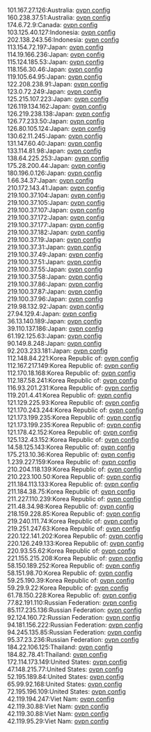 101.167.27.126:Australia: [ovpn config](vpn/101_167_27_126.ovpn)  
160.238.37.51:Australia: [ovpn config](vpn/160_238_37_51.ovpn)  
174.6.72.9:Canada: [ovpn config](vpn/174_6_72_9.ovpn)  
103.125.40.127:Indonesia: [ovpn config](vpn/103_125_40_127.ovpn)  
202.138.243.56:Indonesia: [ovpn config](vpn/202_138_243_56.ovpn)  
113.154.72.197:Japan: [ovpn config](vpn/113_154_72_197.ovpn)  
114.19.166.236:Japan: [ovpn config](vpn/114_19_166_236.ovpn)  
115.124.185.53:Japan: [ovpn config](vpn/115_124_185_53.ovpn)  
118.156.30.46:Japan: [ovpn config](vpn/118_156_30_46.ovpn)  
119.105.64.95:Japan: [ovpn config](vpn/119_105_64_95.ovpn)  
122.208.238.91:Japan: [ovpn config](vpn/122_208_238_91.ovpn)  
123.0.72.249:Japan: [ovpn config](vpn/123_0_72_249.ovpn)  
125.215.107.223:Japan: [ovpn config](vpn/125_215_107_223.ovpn)  
126.119.134.162:Japan: [ovpn config](vpn/126_119_134_162.ovpn)  
126.219.238.138:Japan: [ovpn config](vpn/126_219_238_138.ovpn)  
126.77.233.50:Japan: [ovpn config](vpn/126_77_233_50.ovpn)  
126.80.105.124:Japan: [ovpn config](vpn/126_80_105_124.ovpn)  
130.62.11.245:Japan: [ovpn config](vpn/130_62_11_245.ovpn)  
131.147.60.40:Japan: [ovpn config](vpn/131_147_60_40.ovpn)  
133.114.81.98:Japan: [ovpn config](vpn/133_114_81_98.ovpn)  
138.64.225.253:Japan: [ovpn config](vpn/138_64_225_253.ovpn)  
175.28.200.44:Japan: [ovpn config](vpn/175_28_200_44.ovpn)  
180.196.0.126:Japan: [ovpn config](vpn/180_196_0_126.ovpn)  
1.66.34.37:Japan: [ovpn config](vpn/1_66_34_37.ovpn)  
210.172.143.41:Japan: [ovpn config](vpn/210_172_143_41.ovpn)  
219.100.37.104:Japan: [ovpn config](vpn/219_100_37_104.ovpn)  
219.100.37.105:Japan: [ovpn config](vpn/219_100_37_105.ovpn)  
219.100.37.107:Japan: [ovpn config](vpn/219_100_37_107.ovpn)  
219.100.37.172:Japan: [ovpn config](vpn/219_100_37_172.ovpn)  
219.100.37.177:Japan: [ovpn config](vpn/219_100_37_177.ovpn)  
219.100.37.182:Japan: [ovpn config](vpn/219_100_37_182.ovpn)  
219.100.37.19:Japan: [ovpn config](vpn/219_100_37_19.ovpn)  
219.100.37.31:Japan: [ovpn config](vpn/219_100_37_31.ovpn)  
219.100.37.49:Japan: [ovpn config](vpn/219_100_37_49.ovpn)  
219.100.37.51:Japan: [ovpn config](vpn/219_100_37_51.ovpn)  
219.100.37.55:Japan: [ovpn config](vpn/219_100_37_55.ovpn)  
219.100.37.58:Japan: [ovpn config](vpn/219_100_37_58.ovpn)  
219.100.37.86:Japan: [ovpn config](vpn/219_100_37_86.ovpn)  
219.100.37.87:Japan: [ovpn config](vpn/219_100_37_87.ovpn)  
219.100.37.96:Japan: [ovpn config](vpn/219_100_37_96.ovpn)  
219.98.132.92:Japan: [ovpn config](vpn/219_98_132_92.ovpn)  
27.94.129.4:Japan: [ovpn config](vpn/27_94_129_4.ovpn)  
36.13.140.189:Japan: [ovpn config](vpn/36_13_140_189.ovpn)  
39.110.137.186:Japan: [ovpn config](vpn/39_110_137_186.ovpn)  
61.192.125.63:Japan: [ovpn config](vpn/61_192_125_63.ovpn)  
90.149.8.248:Japan: [ovpn config](vpn/90_149_8_248.ovpn)  
92.203.233.181:Japan: [ovpn config](vpn/92_203_233_181.ovpn)  
112.148.84.221:Korea Republic of: [ovpn config](vpn/112_148_84_221.ovpn)  
112.167.217.149:Korea Republic of: [ovpn config](vpn/112_167_217_149.ovpn)  
112.170.18.168:Korea Republic of: [ovpn config](vpn/112_170_18_168.ovpn)  
112.187.58.241:Korea Republic of: [ovpn config](vpn/112_187_58_241.ovpn)  
116.93.201.231:Korea Republic of: [ovpn config](vpn/116_93_201_231.ovpn)  
119.201.4.41:Korea Republic of: [ovpn config](vpn/119_201_4_41.ovpn)  
121.129.225.93:Korea Republic of: [ovpn config](vpn/121_129_225_93.ovpn)  
121.170.243.244:Korea Republic of: [ovpn config](vpn/121_170_243_244.ovpn)  
121.173.199.235:Korea Republic of: [ovpn config](vpn/121_173_199_235.ovpn)  
121.173.199.235:Korea Republic of: [ovpn config](vpn/121_173_199_235.ovpn)  
121.178.42.152:Korea Republic of: [ovpn config](vpn/121_178_42_152.ovpn)  
125.132.43.152:Korea Republic of: [ovpn config](vpn/125_132_43_152.ovpn)  
14.58.125.143:Korea Republic of: [ovpn config](vpn/14_58_125_143.ovpn)  
175.213.10.36:Korea Republic of: [ovpn config](vpn/175_213_10_36.ovpn)  
1.239.227.159:Korea Republic of: [ovpn config](vpn/1_239_227_159.ovpn)  
210.204.118.139:Korea Republic of: [ovpn config](vpn/210_204_118_139.ovpn)  
210.223.100.50:Korea Republic of: [ovpn config](vpn/210_223_100_50.ovpn)  
211.184.113.133:Korea Republic of: [ovpn config](vpn/211_184_113_133.ovpn)  
211.184.38.75:Korea Republic of: [ovpn config](vpn/211_184_38_75.ovpn)  
211.227.110.239:Korea Republic of: [ovpn config](vpn/211_227_110_239.ovpn)  
211.48.34.98:Korea Republic of: [ovpn config](vpn/211_48_34_98.ovpn)  
218.159.228.85:Korea Republic of: [ovpn config](vpn/218_159_228_85.ovpn)  
219.240.111.74:Korea Republic of: [ovpn config](vpn/219_240_111_74.ovpn)  
219.251.247.63:Korea Republic of: [ovpn config](vpn/219_251_247_63.ovpn)  
220.122.141.202:Korea Republic of: [ovpn config](vpn/220_122_141_202.ovpn)  
220.126.249.133:Korea Republic of: [ovpn config](vpn/220_126_249_133.ovpn)  
220.93.55.62:Korea Republic of: [ovpn config](vpn/220_93_55_62.ovpn)  
221.155.215.208:Korea Republic of: [ovpn config](vpn/221_155_215_208.ovpn)  
58.150.189.252:Korea Republic of: [ovpn config](vpn/58_150_189_252.ovpn)  
58.151.98.70:Korea Republic of: [ovpn config](vpn/58_151_98_70.ovpn)  
59.25.190.39:Korea Republic of: [ovpn config](vpn/59_25_190_39.ovpn)  
59.29.9.22:Korea Republic of: [ovpn config](vpn/59_29_9_22.ovpn)  
61.78.150.228:Korea Republic of: [ovpn config](vpn/61_78_150_228.ovpn)  
77.82.191.110:Russian Federation: [ovpn config](vpn/77_82_191_110.ovpn)  
85.117.235.136:Russian Federation: [ovpn config](vpn/85_117_235_136.ovpn)  
92.124.160.72:Russian Federation: [ovpn config](vpn/92_124_160_72.ovpn)  
94.181.156.222:Russian Federation: [ovpn config](vpn/94_181_156_222.ovpn)  
94.245.135.85:Russian Federation: [ovpn config](vpn/94_245_135_85.ovpn)  
95.37.23.236:Russian Federation: [ovpn config](vpn/95_37_23_236.ovpn)  
184.22.106.125:Thailand: [ovpn config](vpn/184_22_106_125.ovpn)  
184.82.78.41:Thailand: [ovpn config](vpn/184_82_78_41.ovpn)  
172.114.173.149:United States: [ovpn config](vpn/172_114_173_149.ovpn)  
47.148.215.77:United States: [ovpn config](vpn/47_148_215_77.ovpn)  
52.195.189.84:United States: [ovpn config](vpn/52_195_189_84.ovpn)  
65.99.92.168:United States: [ovpn config](vpn/65_99_92_168.ovpn)  
72.195.196.109:United States: [ovpn config](vpn/72_195_196_109.ovpn)  
42.119.194.247:Viet Nam: [ovpn config](vpn/42_119_194_247.ovpn)  
42.119.30.88:Viet Nam: [ovpn config](vpn/42_119_30_88.ovpn)  
42.119.30.88:Viet Nam: [ovpn config](vpn/42_119_30_88.ovpn)  
42.119.95.29:Viet Nam: [ovpn config](vpn/42_119_95_29.ovpn)  
